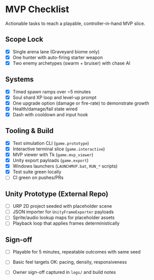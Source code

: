 # MVP Checklist

Actionable tasks to reach a playable, controller-in-hand MVP slice.

## Scope Lock

- [x] Single arena lane (Graveyard biome only)
- [x] One hunter with auto-firing starter weapon
- [x] Two enemy archetypes (swarm + bruiser) with chase AI

## Systems

- [x] Timed spawn ramps over ~5 minutes
- [x] Soul shard XP loop and level-up prompt
- [x] One upgrade option (damage or fire-rate) to demonstrate growth
- [x] Health/damage/fail state wired
- [x] Dash with cooldown and input hook

## Tooling & Build

- [x] Text simulation CLI (`game.prototype`)
- [x] Interactive terminal slice (`game.interactive`)
- [x] MVP viewer with Tk (`game.mvp_viewer`)
- [x] Unity export payloads (`game.export`)
- [x] Windows launchers (`LAUNCHMVP.bat`, `RUN_*` scripts)
- [x] Test suite green locally
- [ ] CI green on pushes/PRs

## Unity Prototype (External Repo)

- [ ] URP 2D project seeded with placeholder scene
- [ ] JSON importer for `UnityFrameExporter` payloads
- [ ] Sprite/audio lookup maps for placeholder assets
- [ ] Playback loop that applies frames deterministically

## Sign-off

- [ ] Playable for 5 minutes, repeatable outcomes with same seed
- [ ] Basic feel targets OK: pacing, density, responsiveness
- [ ] Owner sign-off captured in `logs/` and build notes

